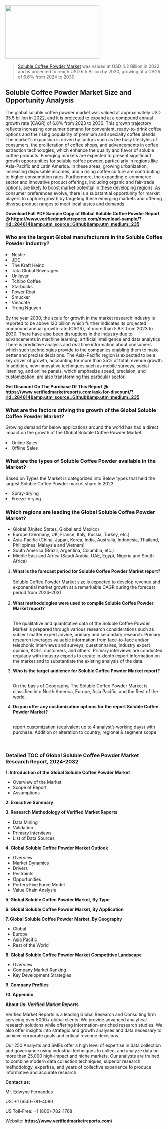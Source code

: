 <img src="https://ffe5etoiles.com/wp-content/uploads/2024/12/MST1-300x171.png" alt="" width="300" height="171" class="alignnone size-medium wp-image-20088" /><blockquote><p><p><a href="https://www.verifiedmarketreports.com/download-sample/?rid=284614&utm_source=Github&utm_medium=235" target="_blank">Soluble Coffee Powder Market</a> was valued at USD 4.2 Billion in 2022 and is projected to reach USD 6.5 Billion by 2030, growing at a CAGR of 6.6% from 2024 to 2030.</p></blockquote><p><h2>Soluble Coffee Powder Market Size and Opportunity Analysis</h2> The global soluble coffee powder market was valued at approximately USD 35.5 billion in 2022, and it is projected to expand at a compound annual growth rate (CAGR) of 6.8% from 2023 to 2030. This growth trajectory reflects increasing consumer demand for convenient, ready-to-drink coffee options and the rising popularity of premium and specialty coffee blends. The market's expansion is driven by factors such as the busy lifestyles of consumers, the proliferation of coffee shops, and advancements in coffee extraction technologies, which enhance the quality and flavor of soluble coffee products. Emerging markets are expected to present significant growth opportunities for soluble coffee powder, particularly in regions like Asia-Pacific and Latin America. In these areas, growing urbanization, increasing disposable incomes, and a rising coffee culture are contributing to higher consumption rates. Furthermore, the expanding e-commerce sector and innovative product offerings, including organic and fair-trade options, are likely to boost market potential in these developing regions. As consumer preferences evolve, there is a substantial opportunity for market players to capture growth by targeting these emerging markets and offering diverse product ranges to meet local tastes and demands. </p><p class=""><strong>Download Full PDF Sample Copy of Global Soluble Coffee Powder Report @ <a href="https://www.verifiedmarketreports.com/download-sample/?rid=284614&amp;utm_source=Github&amp;utm_medium=235" target="_blank">https://www.verifiedmarketreports.com/download-sample/?rid=284614&amp;utm_source=Github&amp;utm_medium=235</a></strong></p><h3 id="" class="">Who are the largest Global manufacturers in the Soluble Coffee Powder industry?</h3><p><li>Nestle</li><li> JDE</li><li> The Kraft Heinz</li><li> Tata Global Beverages</li><li> Unilever</li><li> Tchibo Coffee</li><li> Starbucks</li><li> Power Root</li><li> Smucker</li><li> Vinacafe</li><li> Trung Nguyen</li></p><div class=""><div class="" dir="" data-message-author-role="" data-message-id="" data-message-model-slug=""><div class=""><div class=""><div class=""><div class="" dir="" data-message-author-role="" data-message-id="" data-message-model-slug=""><div class=""><div class=""><p>By the year 2030, the scale for growth in the market research industry is reported to be above 120 billion which further indicates its projected compound annual growth rate (CAGR), of more than 5.8% from 2023 to 2030. There have also been disruptions in the industry due to advancements in machine learning, artificial intelligence and data analytics There is predictive analysis and real time information about consumers which such technologies provide to the companies enabling them to make better and precise decisions. The Asia-Pacific region is expected to be a key driver of growth, accounting for more than 35% of total revenue growth. In addition, new innovative techniques such as mobile surveys, social listening, and online panels, which emphasize speed, precision, and customization, are also transforming this particular sector.</p><p><strong>Get Discount On The Purchase Of This Report @&nbsp; <a href="https://www.verifiedmarketreports.com/ask-for-discount/?rid=284614&amp;utm_source=Github&amp;utm_medium=235" target="_blank">https://www.verifiedmarketreports.com/ask-for-discount/?rid=284614&amp;utm_source=Github&amp;utm_medium=235</a></strong></p></div></div></div></div></div></div></div></div><h3 id="" class="">What are the factors driving the growth of the Global Soluble Coffee Powder Market?</h3><p id="" class="">Growing demand for below applications around the world has had a direct impact on the growth of the Global Soluble Coffee Powder Market</p><p id="" class=""><li>Online Sales</li><li> Offline Sales</li></p><h3 id="" class="">What are the types of Soluble Coffee Powder available in the Market?</h3><p id="" class="">Based on Types the Market is categorized into Below types that held the largest Soluble Coffee Powder market share In 2023.</p><p id="" class=""><li>Spray-drying</li><li> Freeze-drying</li></p><h3 id="" class="">Which regions are leading the Global Soluble Coffee Powder Market?</h3><ul><li>Global (United States, Global and Mexico)</li><li>Europe (Germany, UK, France, Italy, Russia, Turkey, etc.)</li><li>Asia-Pacific (China, Japan, Korea, India, Australia, Indonesia, Thailand, Philippines, Malaysia and Vietnam)</li><li>South America (Brazil, Argentina, Columbia, etc.)</li><li>Middle East and Africa (Saudi Arabia, UAE, Egypt, Nigeria and South Africa)</li></ul><p><ol><li><strong>What is the forecast period for Soluble Coffee Powder Market report?<br /></strong><br /><span data-sheets-root="1" data-sheets-value="{&quot;1&quot;:2,&quot;2&quot;:&quot;XXXX size is expected to develop revenue and exponential market growth at a remarkable CAGR during the forecast period from 2024&ndash;2030.&quot;}" data-sheets-userformat="{&quot;2&quot;:12674,&quot;4&quot;:{&quot;1&quot;:2,&quot;2&quot;:16776960},&quot;10&quot;:2,&quot;11&quot;:0,&quot;15&quot;:&quot;Arial&quot;,&quot;16&quot;:12}">Soluble Coffee Powder Market size is expected to develop revenue and exponential market growth at a remarkable CAGR during the forecast period from 2024&ndash;2031.</span><br /><br /></li><li><strong>What methodologies were used to compile Soluble Coffee Powder Market report?<br /><br /></strong><p>The qualitative and quantitative data of the&nbsp;Soluble Coffee Powder Market is prepared through various research considerations such as subject matter expert advice, primary and secondary research. Primary research leverages valuable information from face-to-face and/or telephonic interviews and surveys, questionnaires, industry expert opinion, KOLs, customers, and others. Primary interviews are conducted regularly with industry experts to create in-depth expert information on the market and to substantiate the existing analysis of the data.&nbsp;</p></li><li><strong>Who is the target audience for Soluble Coffee Powder Market report?<br /><br /></strong><p>On the basis of Geography, The&nbsp;Soluble Coffee Powder Market is classified into North America, Europe, Asia Pacific, and the Rest of the world.</p></li><li><strong>Do you offer any customization options for the report Soluble Coffee Powder Market?<br /><br /></strong><p>report customization (equivalent up to 4 analyst&rsquo;s working days) with purchase. Addition or alteration to country, regional &amp; segment scope</p><p>&nbsp;</p></li></ol></p><h3 id="" class="">Detailed TOC of Global Soluble Coffee Powder Market Research Report, 2024-2032</h3><p id="" class=""><strong>1. Introduction of the Global Soluble Coffee Powder Market</strong></p><ul><li>Overview of the Market</li><li>Scope of Report</li><li>Assumptions</li></ul><p id="" class=""><strong>2. Executive Summary</strong></p><p id="" class=""><strong>3. Research Methodology of&nbsp;Verified Market Reports</strong></p><ul><li>Data Mining</li><li>Validation</li><li>Primary Interviews</li><li>List of Data Sources</li></ul><p id="" class=""><strong>4. Global Soluble Coffee Powder Market Outlook</strong></p><ul><li>Overview</li><li>Market Dynamics</li><li>Drivers</li><li>Restraints</li><li>Opportunities</li><li>Porters Five Force Model</li><li>Value Chain Analysis</li></ul><p id="" class=""><strong>5. Global Soluble Coffee Powder Market, By&nbsp;Type</strong></p><p id="" class=""><strong>6. Global Soluble Coffee Powder Market, By Application</strong></p><p id="" class=""><strong>7. Global Soluble Coffee Powder Market, By Geography</strong></p><ul><li>Global</li><li>Europe</li><li>Asia Pacific</li><li>Rest of the World</li></ul><p id="" class=""><strong>8. Global Soluble Coffee Powder Market Competitive Landscape</strong></p><ul><li>Overview</li><li>Company Market Ranking</li><li>Key Development Strategies</li></ul><p id="" class=""><strong>9. Company Profiles</strong></p><p id="" class=""><strong>10. Appendix</strong></p><p id="" class=""><strong>About Us: Verified Market Reports</strong></p><p id="" class="">Verified Market Reports is a leading Global Research and Consulting firm servicing over 5000+ global clients. We provide advanced analytical research solutions while offering information-enriched research studies. We also offer insights into strategic and growth analyses and data necessary to achieve corporate goals and critical revenue decisions.</p><p id="" class="">Our 250 Analysts and SMEs offer a high level of expertise in data collection and governance using industrial techniques to collect and analyze data on more than 25,000 high-impact and niche markets. Our analysts are trained to combine modern data collection techniques, superior research methodology, expertise, and years of collective experience to produce informative and accurate research.</p><p id="" class=""><strong>Contact us:</strong></p><p id="" class="">Mr. Edwyne Fernandes</p><p id="" class="">US: +1 (650)-781-4080</p><p id="" class="">US Toll-Free: +1 (800)-782-1768</p><p id="" class="">Website: <a target="" data-test-app-aware-link=""><strong>https://www.verifiedmarketreports.com/</strong></a></p>
